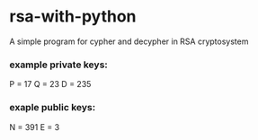 # rsa-with-python
A simple program for cypher and decypher in RSA cryptosystem

### example private keys:
P = 17
Q = 23
D = 235

### exaple public keys:
N = 391
E = 3
